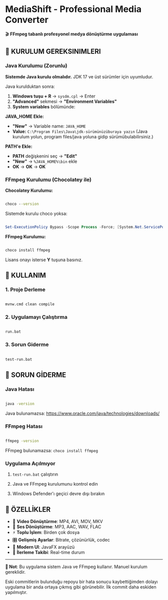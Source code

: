 # MediaShift - Professional Media Converter

🎬 **FFmpeg tabanlı profesyonel medya dönüştürme uygulaması**

## 🚨 **KURULUM GEREKSINIMLERI**

### Java Kurulumu (Zorunlu)
**Sistemde Java kurulu olmalıdır.** JDK 17 ve üst sürümler için uyumludur.

Java kurulduktan sonra:
1. **Windows tuşu + R** → `sysdm.cpl` → Enter
2. **"Advanced"** sekmesi → **"Environment Variables"**
3. **System variables** bölümünde:

**JAVA_HOME Ekle:**
- **"New"** → Variable name: `JAVA_HOME`
- **Value:** `C:\Program Files\Java\jdk-sürümünüzüburaya yazın` (Java kurulum yolun, program files/java yoluna gidip sürümübulabilirsiniz.)

**PATH'e Ekle:**
- **PATH** değişkenini seç → **"Edit"**
- **"New"** → `%JAVA_HOME%\bin` ekle
- **OK** → **OK** → **OK**

### FFmpeg Kurulumu (Chocolatey ile)

**Chocolatey Kurulumu:**
```cmd

choco --version

```

Sistemde kurulu choco yoksa:

```powershell

Set-ExecutionPolicy Bypass -Scope Process -Force; [System.Net.ServicePointManager]::SecurityProtocol = [System.Net.ServicePointManager]::SecurityProtocol -bor 3072; iex ((New-Object System.Net.WebClient).DownloadString('https://community.chocolatey.org/install.ps1'))

```

**FFmpeg Kurulumu:**

```cmd

choco install ffmpeg

```
Lisans onayı isterse **Y** tuşuna basınız.

## 🚀 **KULLANIM**

### 1. Proje Derleme

```cmd

mvnw.cmd clean compile

```

### 2. Uygulamayı Çalıştırma

```cmd

run.bat

```

### 3. Sorun Giderme

```cmd

test-run.bat

```

## 🔧 **SORUN GİDERME**

### Java Hatası

```cmd

java -version

```
Java bulunamazsa: https://www.oracle.com/java/technologies/downloads/

### FFmpeg Hatası

```cmd

ffmpeg -version

```
FFmpeg bulunamazsa: `choco install ffmpeg`

### Uygulama Açılmıyor

1. `test-run.bat` çalıştırın

2. Java ve FFmpeg kurulumunu kontrol edin

3. Windows Defender'ı geçici devre dışı bırakın

## 🌟 **ÖZELLİKLER**

- 🎥 **Video Dönüştürme**: MP4, AVI, MOV, MKV
- 🎵 **Ses Dönüştürme**: MP3, AAC, WAV, FLAC
- ⚡ **Toplu İşlem**: Birden çok dosya
- 🎛️ **Gelişmiş Ayarlar**: Bitrate, çözünürlük, codec
- 📱 **Modern UI**: JavaFX arayüzü
- 🔄 **İlerleme Takibi**: Real-time durum

---

**🎯 Not**: Bu uygulama sistem Java ve FFmpeg kullanır. Manuel kurulum gereklidir.

Eski commitlerin bulunduğu repoyu bir hata sonucu kaybettiğimden dolayı uygulama bir anda ortaya çıkmış gibi görünebilir.
İlk commit daha eskiden yapılmıştır.